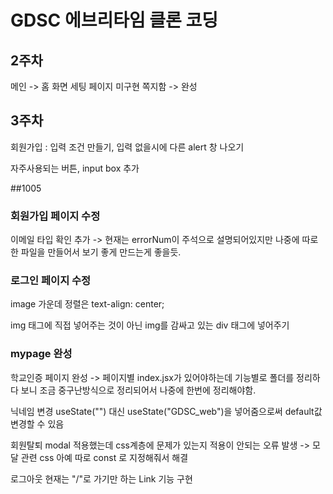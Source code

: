 # GDSC 에브리타임 클론 코딩

## 2주차
메인 -> 홈 화면 세팅 페이지 미구현
쪽지함 -> 완성


## 3주차
회원가입 : 입력 조건 만들기, 입력 없을시에 다른 alert 창 나오기

자주사용되는 버튼, input box 추가

##1005
### 회원가입 페이지 수정
이메일 타입 확인 추가 -> 현재는 errorNum이 주석으로 설명되어있지만 나중에 따로 한 파일을 만들어서 보기 좋게 만드는게 좋을듯.

### 로그인 페이지 수정

image 가운데 정렬은 text-align: center;

img 태그에 직접 넣어주는 것이 아닌 img를 감싸고 있는 div 태그에 넣어주기

### mypage 완성
학교인증 페이지 완성 -> 페이지별 index.jsx가 있어야하는데 기능별로 폴더를 정리하다 보니 조금 중구난방식으로 정리되어서 나중에 한번에 정리해야함.

닉네임 변경
useState("") 대신 useState("GDSC_web")을 넣어줌으로써 default값 변경할 수 있음

회원탈퇴
modal 적용했는데 css계층에 문제가 있는지 적용이 안되는 오류 발생 -> 모달 관련 css 아예 따로 const 로 지정해줘서 해결

로그아웃
현재는 "/"로 가기만 하는 Link 기능 구현